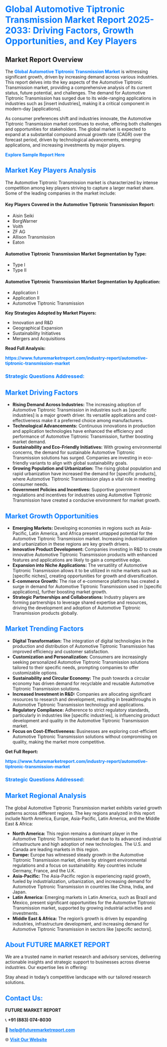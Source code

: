 <h1 style="color: #007BFF;">Global Automotive Tiptronic Transmission Market Report 2025-2033: Driving Factors, Growth Opportunities, and Key Players</h1>

<section id="overview">
<h2>Market Report Overview</h2>
<p>The <a href="https://www.futuremarketreport.com/industry-report/automotive-tiptronic-transmission-market" style="color: #007BFF; text-decoration: none;"><strong>Global Automotive Tiptronic Transmission Market</strong></a> is witnessing significant growth, driven by increasing demand across various industries. This report delves into the key aspects of the Automotive Tiptronic Transmission market, providing a comprehensive analysis of its current status, future potential, and challenges. The demand for Automotive Tiptronic Transmission has surged due to its wide-ranging applications in industries such as [insert industries], making it a critical component in modern-day [applications].</p>
<p>As consumer preferences shift and industries innovate, the Automotive Tiptronic Transmission market continues to evolve, offering both challenges and opportunities for stakeholders. The global market is expected to expand at a substantial compound annual growth rate (CAGR) over the forecast period, driven by technological advancements, emerging applications, and increasing investments by major players.</p>
</section>

<section id="overview">
<p><a href="https://www.futuremarketreport.com/request-sample/reportId=110951" style="color: #007BFF; text-decoration: none;"><strong>Explore Sample Report Here</strong></a></p>
</section>

<section id="key-players">
<h2 style="color: #007BFF;">Market Key Players Analysis</h2>
<p>The Automotive Tiptronic Transmission market is characterized by intense competition among key players striving to capture a larger market share. Some of the leading companies in the market include:</p>
<h4>Key Players Covered in the Automotive Tiptronic Transmission Report:</h4>
<ul><li>Aisin Seiki</li><li>BorgWarner</li><li>Voith</li><li>ZF AG</li><li>Allison Transmission</li><li>Eaton</li></ul>
<h4>Automotive Tiptronic Transmission Market Segmentation by Type:</h4>
<ul><li>Type I</li><li>Type II</li></ul>

<h4>Automotive Tiptronic Transmission Market Segmentation by Application:</h4>
<ul><li>Application I</li><li>Application II</li><li>Automotive Tiptronic Transmission</li></ul>
<p><strong>Key Strategies Adopted by Market Players:</strong></p>
<ul>
<li>Innovation and R&D</li>
<li>Geographical Expansion</li>
<li>Sustainability Initiatives</li>
<li>Mergers and Acquisitions</li>
</ul>
</section>

<section>
<p><strong>Read Full Analysis: </strong></p><a href="https://www.futuremarketreport.com/industry-report/automotive-tiptronic-transmission-market" style="color: #007BFF; text-decoration: none;"><strong>https://www.futuremarketreport.com/industry-report/automotive-tiptronic-transmission-market</strong></a>
<h3 style="color: #007BFF;">Strategic Questions Addressed:</h3>
</section>

<section id="driving-factors">
<h2 style="color: #007BFF;">Market Driving Factors</h2>
<ul>
<li><strong>Rising Demand Across Industries:</strong> The increasing adoption of Automotive Tiptronic Transmission in industries such as [specific industries] is a major growth driver. Its versatile applications and cost-effectiveness make it a preferred choice among manufacturers.</li>
<li><strong>Technological Advancements:</strong> Continuous innovations in production and application technologies have enhanced the efficiency and performance of Automotive Tiptronic Transmission, further boosting market demand.</li>
<li><strong>Sustainability and Eco-Friendly Initiatives:</strong> With growing environmental concerns, the demand for sustainable Automotive Tiptronic Transmission solutions has surged. Companies are investing in eco-friendly variants to align with global sustainability goals.</li>
<li><strong>Growing Population and Urbanization:</strong> The rising global population and rapid urbanization have increased the demand for [specific products], where Automotive Tiptronic Transmission plays a vital role in meeting consumer needs.</li>
<li><strong>Government Policies and Incentives:</strong> Supportive government regulations and incentives for industries using Automotive Tiptronic Transmission have created a conducive environment for market growth.</li>
</ul>
</section>

<section id="growth-opportunities">
<h2 style="color: #007BFF;">Market Growth Opportunities</h2>
<ul>
<li><strong>Emerging Markets:</strong> Developing economies in regions such as Asia-Pacific, Latin America, and Africa present untapped potential for the Automotive Tiptronic Transmission market. Increasing industrialization and urbanization in these regions are key growth drivers.</li>
<li><strong>Innovative Product Development:</strong> Companies investing in R&D to create innovative Automotive Tiptronic Transmission products with enhanced features and applications are likely to gain a competitive edge.</li>
<li><strong>Expansion into Niche Applications:</strong> The versatility of Automotive Tiptronic Transmission allows it to be utilized in niche markets such as [specific niches], creating opportunities for growth and diversification.</li>
<li><strong>E-commerce Growth:</strong> The rise of e-commerce platforms has created a surge in demand for Automotive Tiptronic Transmission used in [specific applications], further boosting market growth.</li>
<li><strong>Strategic Partnerships and Collaborations:</strong> Industry players are forming partnerships to leverage shared expertise and resources, driving the development and adoption of Automotive Tiptronic Transmission products globally.</li>
</ul>
</section>

<section id="trending-factors">
<h2 style="color: #007BFF;">Market Trending Factors</h2>
<ul>
<li><strong>Digital Transformation:</strong> The integration of digital technologies in the production and distribution of Automotive Tiptronic Transmission has improved efficiency and customer satisfaction.</li>
<li><strong>Customization and Personalization:</strong> Consumers are increasingly seeking personalized Automotive Tiptronic Transmission solutions tailored to their specific needs, prompting companies to offer customizable options.</li>
<li><strong>Sustainability and Circular Economy:</strong> The push towards a circular economy has driven demand for recyclable and reusable Automotive Tiptronic Transmission solutions.</li>
<li><strong>Increased Investment in R&D:</strong> Companies are allocating significant resources to research and development, resulting in breakthroughs in Automotive Tiptronic Transmission technology and applications.</li>
<li><strong>Regulatory Compliance:</strong> Adherence to strict regulatory standards, particularly in industries like [specific industries], is influencing product development and quality in the Automotive Tiptronic Transmission market.</li>
<li><strong>Focus on Cost-Effectiveness:</strong> Businesses are exploring cost-efficient Automotive Tiptronic Transmission solutions without compromising on quality, making the market more competitive.</li>
</ul>
</section>

<section>
<p><strong>Get Full Report: </strong></p><a href="https://www.futuremarketreport.com/industry-report/automotive-tiptronic-transmission-market" style="color: #007BFF; text-decoration: none;"><strong>https://www.futuremarketreport.com/industry-report/automotive-tiptronic-transmission-market</strong></a>
<h3 style="color: #007BFF;">Strategic Questions Addressed:</h3>
</section>


<section id="regional-analysis">
<h2 style="color: #007BFF;">Market Regional Analysis</h2>
<p>The global Automotive Tiptronic Transmission market exhibits varied growth patterns across different regions. The key regions analyzed in this report include North America, Europe, Asia-Pacific, Latin America, and the Middle East & Africa:</p>
<ul>
<li><strong>North America:</strong> This region remains a dominant player in the Automotive Tiptronic Transmission market due to its advanced industrial infrastructure and high adoption of new technologies. The U.S. and Canada are leading markets in this region.</li>
<li><strong>Europe:</strong> Europe has witnessed steady growth in the Automotive Tiptronic Transmission market, driven by stringent environmental regulations and a focus on sustainability. Key countries include Germany, France, and the U.K.</li>
<li><strong>Asia-Pacific:</strong> The Asia-Pacific region is experiencing rapid growth, fueled by industrialization, urbanization, and increasing demand for Automotive Tiptronic Transmission in countries like China, India, and Japan.</li>
<li><strong>Latin America:</strong> Emerging markets in Latin America, such as Brazil and Mexico, present significant opportunities for the Automotive Tiptronic Transmission market, supported by growing industrial activities and investments.</li>
<li><strong>Middle East & Africa:</strong> The region’s growth is driven by expanding industries, infrastructure development, and increasing demand for Automotive Tiptronic Transmission in sectors like [specific sectors].</li>
</ul>
</section>

<footer>
<h2 style="color: #007BFF;">About FUTURE MARKET REPORT</h2>
<p>We are a trusted name in market research and advisory services, delivering actionable insights and strategic support to businesses across diverse industries. Our expertise lies in offering:</p>

<p>Stay ahead in today’s competitive landscape with our tailored research solutions.</p>

<h2 style="color: #007BFF;">Contact Us:</h2>
<p><strong>FUTURE MARKET REPORT</strong></p>
<p>📞 <strong>+91 (883) 074-8030</strong></p>
<p>📧 <strong><a href="mailto:help@futuremarketreport.com" style="color: #007BFF;">help@futuremarketreport.com</a></strong></p>
<p>🌐 <strong><a href="https://www.futuremarketreport.com/" style="color: #007BFF;">Visit Our Website</a></strong></p>
</footer>